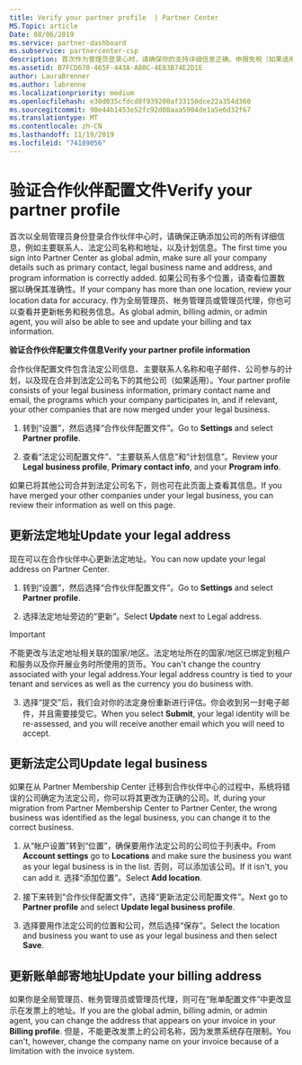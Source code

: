 ```yaml
---
title: Verify your partner profile  | Partner Center
MS.Topic: article
Date: 08/06/2019
ms.service: partner-dashboard
ms.subservice: partnercenter-csp
description: 首次作为管理员登录心时，请确保你的支持详细信息正确、申报免税（如果适用），并在配置文件中查看联系信息。
ms.assetid: B7FCD670-465F-443A-A80C-4E83B74E2D1E
author: LauraBrenner
ms.author: labrenne
ms.localizationpriority: medium
ms.openlocfilehash: e30d035cfdcd8f939200af33150dce22a354d360
ms.sourcegitcommit: 90e44b1453e52fc92d08aaa5904de1a5e6d32f67
ms.translationtype: MT
ms.contentlocale: zh-CN
ms.lasthandoff: 11/19/2019
ms.locfileid: "74189056"
---
```

# <a name="verify-your-partner-profile"></a><span data-ttu-id="454ac-103">验证合作伙伴配置文件</span><span class="sxs-lookup"><span data-stu-id="454ac-103">Verify your partner profile</span></span>

<span data-ttu-id="454ac-104">首次以全局管理员身份登录合作伙伴中心时，请确保正确添加公司的所有详细信息，例如主要联系人、法定公司名称和地址，以及计划信息。</span><span class="sxs-lookup"><span data-stu-id="454ac-104">The first time you sign into Partner Center as  global admin, make sure all your company details such as primary contact, legal business name and address, and program information is correctly added.</span></span> <span data-ttu-id="454ac-105">如果公司有多个位置，请查看位置数据以确保其准确性。</span><span class="sxs-lookup"><span data-stu-id="454ac-105">If your company has more than one location, review your location data for accuracy.</span></span> <span data-ttu-id="454ac-106">作为全局管理员、帐务管理员或管理员代理，你也可以查看并更新帐务和税务信息。</span><span class="sxs-lookup"><span data-stu-id="454ac-106">As global admin, billing admin, or admin agent, you will also be able to see and update your billing and tax information.</span></span> 

<span data-ttu-id="454ac-107">**验证合作伙伴配置文件信息**</span><span class="sxs-lookup"><span data-stu-id="454ac-107">**Verify your partner profile information**</span></span>

<span data-ttu-id="454ac-108">合作伙伴配置文件包含法定公司信息、主要联系人名称和电子邮件、公司参与的计划，以及现在合并到法定公司名下的其他公司（如果适用）。</span><span class="sxs-lookup"><span data-stu-id="454ac-108">Your partner profile consists of your legal business information, primary contact name and email, the programs which your company participates in, and if relevant, your other companies that are now merged under your legal business.</span></span>

1.  <span data-ttu-id="454ac-109">转到“设置”，然后选择“合作伙伴配置文件”。</span><span class="sxs-lookup"><span data-stu-id="454ac-109">Go to **Settings** and select **Partner profile**.</span></span>

2.  <span data-ttu-id="454ac-110">查看“法定公司配置文件”、“主要联系人信息”和“计划信息”。</span><span class="sxs-lookup"><span data-stu-id="454ac-110">Review your **Legal business profile**, **Primary contact info**, and your **Program info**.</span></span>

<span data-ttu-id="454ac-111">如果已将其他公司合并到法定公司名下，则也可在此页面上查看其信息。</span><span class="sxs-lookup"><span data-stu-id="454ac-111">If you have merged your other companies under your legal business, you can review their information as well on this page.</span></span>

## <a name="update-your-legal-address"></a><span data-ttu-id="454ac-112">更新法定地址</span><span class="sxs-lookup"><span data-stu-id="454ac-112">Update your legal address</span></span>

<span data-ttu-id="454ac-113">现在可以在合作伙伴中心更新法定地址。</span><span class="sxs-lookup"><span data-stu-id="454ac-113">You can now update your legal address on Partner Center.</span></span>

1. <span data-ttu-id="454ac-114">转到“设置”，然后选择“合作伙伴配置文件”。</span><span class="sxs-lookup"><span data-stu-id="454ac-114">Go to **Settings** and select **Partner profile**.</span></span> 

2. <span data-ttu-id="454ac-115">选择法定地址旁边的“更新”。</span><span class="sxs-lookup"><span data-stu-id="454ac-115">Select **Update** next to Legal address.</span></span> 

>[!Important]
><span data-ttu-id="454ac-116">不能更改与法定地址相关联的国家/地区。法定地址所在的国家/地区已绑定到租户和服务以及你开展业务时所使用的货币。</span><span class="sxs-lookup"><span data-stu-id="454ac-116">You can't change the country associated with your legal address.Your legal address country is tied to your tenant and services as well as the currency you do business with.</span></span> 

3. <span data-ttu-id="454ac-117">选择“提交”后，我们会对你的法定身份重新进行评估。你会收到另一封电子邮件，并且需要接受它。</span><span class="sxs-lookup"><span data-stu-id="454ac-117">When you select **Submit**, your legal identity will be re-assessed, and you will receive another email which you will need to accept.</span></span>

## <a name="update-legal-business"></a><span data-ttu-id="454ac-118">更新法定公司</span><span class="sxs-lookup"><span data-stu-id="454ac-118">Update legal business</span></span>

<span data-ttu-id="454ac-119">如果在从 Partner Membership Center 迁移到合作伙伴中心的过程中，系统将错误的公司确定为法定公司，你可以将其更改为正确的公司。</span><span class="sxs-lookup"><span data-stu-id="454ac-119">If, during your migration from Partner Membership Center to Partner Center, the wrong business was identified as the legal business, you can change it to the correct business.</span></span>

1. <span data-ttu-id="454ac-120">从“帐户设置”转到“位置”，确保要用作法定公司的公司位于列表中。</span><span class="sxs-lookup"><span data-stu-id="454ac-120">From **Account settings** go to **Locations** and make sure the business you want as your legal business is in the list.</span></span> <span data-ttu-id="454ac-121">否则，可以添加该公司。</span><span class="sxs-lookup"><span data-stu-id="454ac-121">If it isn't, you can add it.</span></span> <span data-ttu-id="454ac-122">选择“添加位置”。</span><span class="sxs-lookup"><span data-stu-id="454ac-122">Select **Add location**.</span></span>

2.  <span data-ttu-id="454ac-123">接下来转到“合作伙伴配置文件”，选择“更新法定公司配置文件”。</span><span class="sxs-lookup"><span data-stu-id="454ac-123">Next go to **Partner profile** and select **Update legal business profile**.</span></span>

3.  <span data-ttu-id="454ac-124">选择要用作法定公司的位置和公司，然后选择“保存”。</span><span class="sxs-lookup"><span data-stu-id="454ac-124">Select the location and business you want to use as your legal business and then select **Save**.</span></span>

## <a name="update-your-billing-address"></a><span data-ttu-id="454ac-125">更新账单邮寄地址</span><span class="sxs-lookup"><span data-stu-id="454ac-125">Update your billing address</span></span>

<span data-ttu-id="454ac-126">如果你是全局管理员、帐务管理员或管理员代理，则可在“账单配置文件”中更改显示在发票上的地址。</span><span class="sxs-lookup"><span data-stu-id="454ac-126">If you are the global admin, billing admin, or admin agent, you can change the address that appears on your invoice in your **Billing profile**.</span></span> <span data-ttu-id="454ac-127">但是，不能更改发票上的公司名称，因为发票系统存在限制。</span><span class="sxs-lookup"><span data-stu-id="454ac-127">You can't, however, change the company name on your invoice because of a limitation with the invoice system.</span></span>

 


